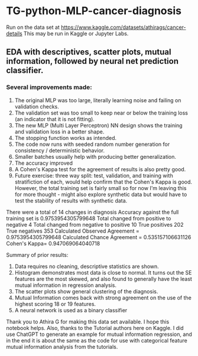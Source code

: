 # TG-python-MLP-cancer-diagnosis
Run on the data set at https://www.kaggle.com/datasets/athirags/cancer-details
This may be run in Kaggle or Jupyter Labs.

## EDA with descriptives, scatter plots, mutual information, followed by neural net prediction classifier. 
### Several improvements made: 
1. The original MLP was too large, literally learning noise and failing on validation checks.
2. The validation set was too small to keep near or below the training loss (an indicator that it is not fitting).
3. The new MLP (Multi Layer Perceptron) NN design shows the training and validation loss in a better shape.
4. The stopping function works as intended.
5. The code now runs with seeded random number generation for consistency / deterministic behavior.
6. Smaller batches usually help with producing better generalization.
7. The accuracy improved
8. A Cohen's Kappa test for the agreement of results is also pretty good.
9. Future exercise: three way split: test, validation, and training with stratifiction of each, would help confirm that the Cohen's Kappa is good. However, the total training set is fairly small so for now I'm leaving this for more thought - might also explore synthetic data but would have to test the stability of results with synthetic data.

There were a total of 14 changes in diagnosis 
Accuracy against the full training set is 0.9753954305799648 
Total changed from positive to negative 4 
Total changed from negative to positive 10 
True positives 202 
True negatives 353 
Calculated Observed Agreement = 0.9753954305799648 
Calculated Chance Agreement = 0.535157106631126 
Cohen's Kappa= 0.947069064040718 

Summary of prior results: 
1. Data requires no cleaning, descriptive statistics are shown.
2. Histogram demonstrates most data is close to normal. It turns out the SE features are the most skewed, and also found to generally have the least mutual information in regression analysis.
3. The scatter plots show general clustering of the diagnosis.
4. Mutual Information comes back with strong agreement on the use of the highest scoring 18 or 19 features.
5. A neural network is used as a binary classifier

Thank you to Athira G for making this data set available. I hope this notebook helps. Also, thanks to the Tutorial authors here on Kaggle. I did use ChatGPT to generate an example for mutual information regression, and in the end it is about the same as the code for use with categorical feature mutual information analysis from the tutorials.
